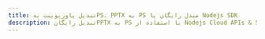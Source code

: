 ---title: تبدیل پاورپوینت بهPS، PPTX به PS مبدل رایگان یا Nodejs SDKdescription: تبدیل رایگانPPTX به PS با استفاده از Nodejs Cloud APIs & SDK. همچنین اسناد Microsoft PowerPoint را در Cloud ایجاد، ویرایش و رندر کنید.---